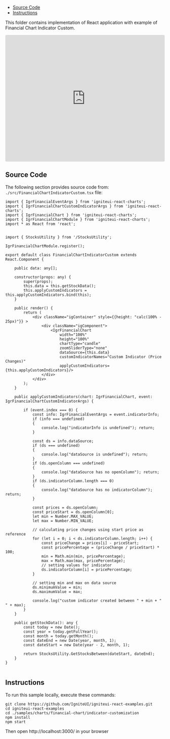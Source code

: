 <!-- NOTE: do not change this file because it will be auto re-generated from template file: -->
<!-- https://github.com/IgniteUI/igniteui-react-examples/tree/master/sample-template-files/ReadMe.md -->

<!-- ## Table of Contents -->
<!-- - [Sample Preview](#Sample-Preview) -->
- [Source Code](#Source-Code)
- [Instructions](#Instructions)

This folder contains implementation of React application with example of Financial Chart Indicator Custom.
<!-- in the Financial Chart component -->
<!-- [Financial Chart](https://infragistics.com/Reactsite/components/financial-chart.html) -->

<html lang="en" xmlns="http://www.w3.org/1999/xhtml">
    <body>
        <!-- <a target="_blank" href="https://codesandbox.io/s/github/IgniteUI/igniteui-react-examples/tree/master/samples/charts/financial-chart/indicator-customization?fontsize=14&hidenavigation=1&theme=dark&view=preview&file=/src/FinancialChartIndicatorCustom.tsx" rel="noopener noreferrer">
            <img height="40px" style="border-radius: 0.5rem" alt="Edit on CodeSandbox" src="https://static.infragistics.com/xplatform/images/sandbox/edit.png"/>
        </a> -->
        <!-- <a target="_blank"
href="https://codesandbox.io/s/github/IgniteUI/igniteui-react-examples/tree/master/samples/maps/geo-map/binding-csv-points?fontsize=14&hidenavigation=1&theme=dark&view=preview">
            <img alt="Edit Sample" src="https://codesandbox.io/static/img/play-codesandbox.svg"/>
        </a> -->
        <!-- <a target="_blank" style="margin-left: 0.5rem"
href="https://codesandbox.io/embed/github/IgniteUI/igniteui-react-examples/tree/master/samples/charts/financial-chart/indicator-customization?fontsize=14&hidenavigation=1&theme=dark&view=preview&file=/src/FinancialChartIndicatorCustom.tsx">
            <img height="40px" style="border-radius: 5px" alt="View on CodeSandbox" src="https://static.infragistics.com/xplatform/images/sandbox/view.png"/>
        </a> -->
        <!-- <a target="_blank"
href="https://codesandbox.io/embed/github/IgniteUI/igniteui-react-examples/tree/master/samples/maps/geo-map/binding-csv-points?fontsize=14&hidenavigation=1&theme=dark&view=preview">
            <img alt="View on CodeSandbox" src="https://static.infragistics.com/xplatform/images/sandbox/view.png"/>
        </a>
https://codesandbox.io/embed/react-treemap-overview-rtb45
https://codesandbox.io/static/img/play-codesandbox.svg
https://codesandbox.io/embed/react-treemap-overview-rtb45?view=browser -->
    </body>
</html>

<!-- ## Sample Preview -->

<iframe
  src="https://codesandbox.io/embed/github/IgniteUI/igniteui-react-examples/tree/master/samples/charts/financial-chart/indicator-customization?fontsize=14&hidenavigation=1&theme=dark&view=preview&file=/src/FinancialChartIndicatorCustom.tsx"
  style="width:100%; height:400px; border:0; border-radius: 4px; overflow:hidden;"
  allow="accelerometer; ambient-light-sensor; camera; encrypted-media; geolocation; gyroscope; hid; microphone; midi; payment; usb; vr"
  sandbox="allow-forms allow-modals allow-popups allow-presentation allow-same-origin allow-scripts"
></iframe>

## Source Code

The following section provides source code from:
`./src/FinancialChartIndicatorCustom.tsx` file:

```tsx
import { IgrFinancialEventArgs } from 'igniteui-react-charts';
import { IgrFinancialChartCustomIndicatorArgs } from 'igniteui-react-charts';
import { IgrFinancialChart } from 'igniteui-react-charts';
import { IgrFinancialChartModule } from 'igniteui-react-charts';
import * as React from 'react';


import { StocksUtility } from '/StocksUtility';

IgrFinancialChartModule.register();

export default class FinancialChartIndicatorCustom extends React.Component {

    public data: any[];

    constructor(props: any) {
        super(props);
        this.data = this.getStockData();
        this.applyCustomIndicators = this.applyCustomIndicators.bind(this);
    }

    public render() {
        return (
            <div className="igContainer" style={{height: "calc(100% - 25px)"}} >
                <div className="igComponent">
                    <IgrFinancialChart
                        width="100%"
                        height="100%"
                        chartType="candle"
                        zoomSliderType="none"
                        dataSource={this.data}
                        customIndicatorNames="Custom Indicator (Price Changes)"
                        applyCustomIndicators={this.applyCustomIndicators}/>
                </div>
            </div>
        );
    }

    public applyCustomIndicators(chart: IgrFinancialChart, event: IgrFinancialChartCustomIndicatorArgs) {

        if (event.index === 0) {
            const info: IgrFinancialEventArgs = event.indicatorInfo;
            if (info === undefined)
            {
                console.log("indicatorInfo is undefined"); return;
            }

            const ds = info.dataSource;
            if (ds === undefined)
            {
                console.log("dataSource is undefined"); return;
            }
            if (ds.openColumn === undefined)
            {
                console.log("dataSource has no openColumn"); return;
            }
            if (ds.indicatorColumn.length === 0)
            {
                console.log("dataSource has no indicatorColumn"); return;
            }

            const prices = ds.openColumn;
            const priceStart = ds.openColumn[0];
            let min = Number.MAX_VALUE;
            let max = Number.MIN_VALUE;

            // calculating price changes using start price as reference
            for (let i = 0; i < ds.indicatorColumn.length; i++) {
                const priceChange = prices[i] - priceStart;
                const pricePercentage = (priceChange / priceStart) * 100;
                min = Math.min(min, pricePercentage);
                max = Math.max(max, pricePercentage);
                // setting values for indicator
                ds.indicatorColumn[i] = pricePercentage;
            }

            // setting min and max on data source
            ds.minimumValue = min;
            ds.maximumValue = max;

            console.log("custom indicator created between " + min + "  " + max);
        }
    }

    public getStockData(): any {
        const today = new Date();
        const year = today.getFullYear();
        const month = today.getMonth();
        const dateEnd = new Date(year, month, 1);
        const dateStart = new Date(year - 2, month, 1);

        return StocksUtility.GetStocksBetween(dateStart, dateEnd);
    }
}


```

## Instructions
To run this sample locally, execute these commands:

```
git clone https://github.com/IgniteUI/igniteui-react-examples.git
cd igniteui-react-examples
cd ./samples/charts/financial-chart/indicator-customization
npm install
npm start

```

Then open http://localhost:3000/ in your browser


